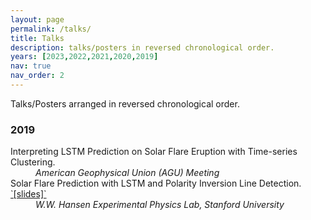 ```yaml
---
layout: page
permalink: /talks/
title: Talks
description: talks/posters in reversed chronological order. 
years: [2023,2022,2021,2020,2019]
nav: true
nav_order: 2
---
```


Talks/Posters arranged in reversed chronological order.



<h3>2019</h3>

<dl>
    <dt>
    Interpreting LSTM Prediction on Solar Flare Eruption with Time-series Clustering.
    </dt>
    <dd>
    <em>American Geophysical Union (AGU) Meeting</em>
    </dd>
    <dt>
    Solar Flare Prediction with LSTM and Polarity Inversion Line Detection. <a href="https://github.com/husun0822/husun0822.github.io/tree/master/assets/pdf/talks/2019-Stanford-Talk.pdf"> `[slides]`</a>
    </dt>    
    <dd>
    <em>W.W. Hansen Experimental Physics Lab, Stanford University</em>
    </dd>
</dl>
